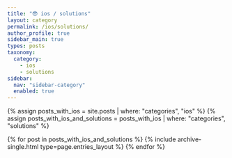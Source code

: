 ```yaml
---
title: "😎 ios / solutions"
layout: category
permalink: /ios/solutions/
author_profile: true
sidebar_main: true
types: posts
taxonomy:
  category:
    - ios
    - solutions
sidebar:
  nav: "sidebar-category"
  enabled: true
---
```


{% assign posts_with_ios = site.posts | where: "categories", "ios" %}
{% assign posts_with_ios_and_solutions = posts_with_ios | where: "categories", "solutions" %}

{% for post in posts_with_ios_and_solutions %}
  {% include archive-single.html type=page.entries_layout %}
{% endfor %}